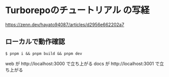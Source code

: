 # Turborepoのチュートリアル の写経
https://zenn.dev/hayato94087/articles/d2956e662202a7

## ローカルで動作確認
```
$ pnpm i && pnpm build && pnpm dev
```
web が http://localhost:3000 で立ち上がる
docs が http://localhost:3001 で立ち上がる


